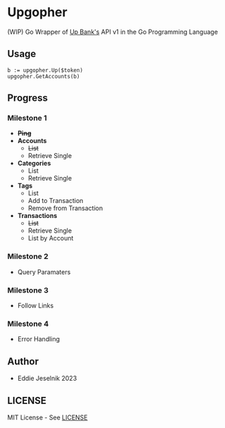 # Upgopher
(WIP) Go Wrapper of [Up Bank's](https://up.com.au) API v1 in the Go Programming Language

## Usage

```
b := upgopher.Up($token)
upgopher.GetAccounts(b)
```

## Progress

### Milestone 1

* ~~**Ping**~~
* **Accounts**
  * ~~List~~
  * Retrieve Single
* **Categories**
  * List
  * Retrieve Single
* **Tags**
  * List
  * Add to Transaction
  * Remove from Transaction
* **Transactions**
  * ~~List~~
  * Retrieve Single
  * List by Account

### Milestone 2

* Query Paramaters

### Milestone 3

* Follow Links

### Milestone 4

* Error Handling

## Author

* Eddie Jeselnik 2023

## LICENSE

MIT License - See [LICENSE](LICENSEw)